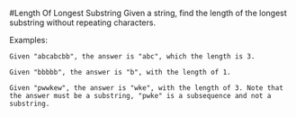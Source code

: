 #Length Of Longest Substring
Given a string, find the length of the longest substring without repeating characters.

Examples:

    Given "abcabcbb", the answer is "abc", which the length is 3.

    Given "bbbbb", the answer is "b", with the length of 1.

    Given "pwwkew", the answer is "wke", with the length of 3. Note that the answer must be a substring, "pwke" is a subsequence and not a substring.
